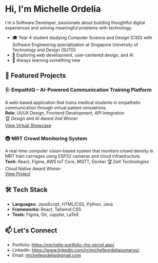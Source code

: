 # Hi, I'm Michelle Ordelia

I'm a Software Developer, passionate about building thoughtful digital experiences and solving meaningful problems with technology.

- 🎓 Year 4 student studying Computer Science and Design (CSD) with Software Engineering specialization at Singapore University of Technology and Design (SUTD)
- 🚀 Exploring web development, user-centered design, and AI
- 🌱 Always learning something new

## 📁 Featured Projects

### 🩺 EmpathIQ – AI-Powered Communication Training Platform  
A web-based application that trains medical students in empathetic communication through virtual patient simulations.  
**Role:** UI/UX Design, Frontend Development, API Integration  
🏆 *Design and AI Award 2nd Winner*  
[View Virtual Showcase](https://capstoneshowcase.sutd.edu.sg/project/proj-s32-ttsh_comms-coachg-simultr/)

### 🚇 MRT Crowd Monitoring System
A real-time computer vision–based system that monitors crowd density in MRT train carriages using ESP32 cameras and cloud infrastructure.   
**Tech:** React, Figma, AWS IoT Core, MQTT, Docker
🏆 *Dell Technologies Cloud Native Award Winner*  
[View Project](https://github.com/michelleordelia/50.046-iot-project)


## 🛠️ Tech Stack

- **Languages:** JavaScript, HTML/CSS, Python, Java
- **Frameworks:** React, Tailwind CSS
- **Tools:** Figma, Git, Jupyter, LaTeX

## 📫 Let's Connect

- Portfolio: https://michelle-portfolio-rho.vercel.app/
- LinkedIn: https://www.linkedin.com/in/michelleordeliasumaryo/
- Email: michelleordelia@gmail.com